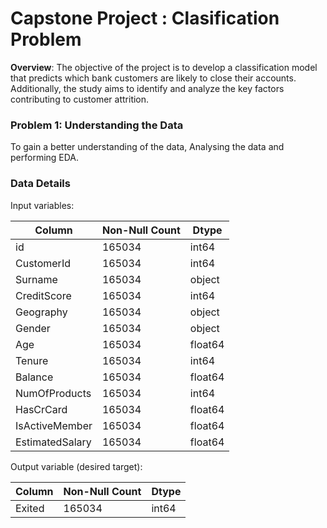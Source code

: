 # Capstone Project : Clasification Problem
**Overview**: The objective of the project is to develop a classification model that predicts which bank customers are likely to close their accounts. Additionally, the study aims to identify and analyze the key factors contributing to customer attrition.  
### Problem 1: Understanding the Data
To gain a better understanding of the data, Analysing the data and performing EDA.
### Data Details
Input variables:

| Column            | Non-Null Count | Dtype   |
|-------------------|----------------|---------|
| id                | 165034         | int64   |
| CustomerId        | 165034         | int64   |
| Surname           | 165034         | object  |
| CreditScore       | 165034         | int64   |
| Geography         | 165034         | object  |
| Gender            | 165034         | object  |
| Age               | 165034         | float64 |
| Tenure            | 165034         | int64   |
| Balance           | 165034         | float64 |
| NumOfProducts     | 165034         | int64   |
| HasCrCard         | 165034         | float64 |
| IsActiveMember    | 165034         | float64 |
| EstimatedSalary   | 165034         | float64 |


Output variable (desired target):

| Column            | Non-Null Count | Dtype   |
|-------------------|----------------|---------|
| Exited            | 165034         | int64   |
